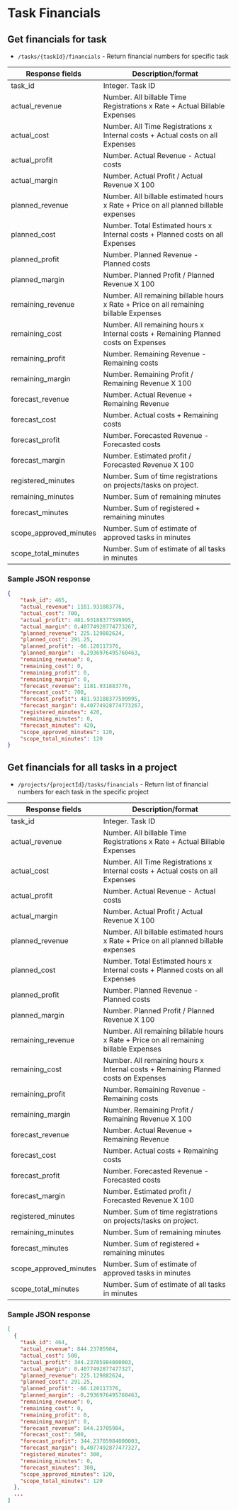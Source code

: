 # Task Financials

## Get financials for task

* `/tasks/{taskId}/financials` - Return financial numbers for specific task

| Response fields        | Description/format                                                                     |
|------------------------|----------------------------------------------------------------------------------------|
| task_id                | Integer. Task ID                                                                       |
| actual_revenue         | Number. All billable Time Registrations x Rate + Actual Billable Expenses              |
| actual_cost            | Number. All Time Registrations x Internal costs + Actual costs on all Expenses         |
| actual_profit          | Number. Actual Revenue - Actual costs                                                  |
| actual_margin          | Number. Actual Profit / Actual Revenue X 100                                           |
| planned_revenue        | Number. All billable estimated hours x Rate + Price on all planned billable expenses   |
| planned_cost           | Number. Total Estimated hours x Internal costs + Planned costs on all Expenses         |
| planned_profit         | Number. Planned Revenue - Planned costs                                                |
| planned_margin         | Number. Planned Profit / Planned Revenue X 100                                         |
| remaining_revenue      | Number. All remaining billable hours x Rate + Price on all remaining billable Expenses |
| remaining_cost         | Number. All remaining hours x Internal costs + Remaining Planned costs on Expenses     |
| remaining_profit       | Number. Remaining Revenue - Remaining costs                                            |
| remaining_margin       | Number. Remaining Profit / Remaining Revenue X 100                                     |
| forecast_revenue       | Number. Actual Revenue + Remaining Revenue                                             |
| forecast_cost          | Number. Actual costs + Remaining costs                                                 |
| forecast_profit        | Number. Forecasted Revenue - Forecasted costs                                          |
| forecast_margin        | Number. Estimated profit / Forecasted Revenue X 100                                    |
| registered_minutes     | Number. Sum of time registrations on projects/tasks on project.                        |
| remaining_minutes      | Number. Sum of remaining minutes                                                       |
| forecast_minutes       | Number. Sum of registered + remaining minutes                                          |
| scope_approved_minutes | Number. Sum of estimate of approved tasks in minutes                                   |
| scope_total_minutes    | Number. Sum of estimate of all tasks in minutes                                        |

### Sample JSON response
```json
{
    "task_id": 465,
    "actual_revenue": 1181.931883776,
    "actual_cost": 700,
    "actual_profit": 481.93188377599995,
    "actual_margin": 0.40774928774773267,
    "planned_revenue": 225.129882624,
    "planned_cost": 291.25,
    "planned_profit": -66.120117376,
    "planned_margin": -0.2936976495760463,
    "remaining_revenue": 0,
    "remaining_cost": 0,
    "remaining_profit": 0,
    "remaining_margin": 0,
    "forecast_revenue": 1181.931883776,
    "forecast_cost": 700,
    "forecast_profit": 481.93188377599995,
    "forecast_margin": 0.40774928774773267,
    "registered_minutes": 420,
    "remaining_minutes": 0,
    "forecast_minutes": 420,
    "scope_approved_minutes": 120,
    "scope_total_minutes": 120
}
```

## Get financials for all tasks in a project

* `/projects/{projectId}/tasks/financials` - Return list of financial numbers for each task in the specific project

| Response fields        | Description/format                                                                     |
|------------------------|----------------------------------------------------------------------------------------|
| task_id                | Integer. Task ID                                                                       |
| actual_revenue         | Number. All billable Time Registrations x Rate + Actual Billable Expenses              |
| actual_cost            | Number. All Time Registrations x Internal costs + Actual costs on all Expenses         |
| actual_profit          | Number. Actual Revenue - Actual costs                                                  |
| actual_margin          | Number. Actual Profit / Actual Revenue X 100                                           |
| planned_revenue        | Number. All billable estimated hours x Rate + Price on all planned billable expenses   |
| planned_cost           | Number. Total Estimated hours x Internal costs + Planned costs on all Expenses         |
| planned_profit         | Number. Planned Revenue - Planned costs                                                |
| planned_margin         | Number. Planned Profit / Planned Revenue X 100                                         |
| remaining_revenue      | Number. All remaining billable hours x Rate + Price on all remaining billable Expenses |
| remaining_cost         | Number. All remaining hours x Internal costs + Remaining Planned costs on Expenses     |
| remaining_profit       | Number. Remaining Revenue - Remaining costs                                            |
| remaining_margin       | Number. Remaining Profit / Remaining Revenue X 100                                     |
| forecast_revenue       | Number. Actual Revenue + Remaining Revenue                                             |
| forecast_cost          | Number. Actual costs + Remaining costs                                                 |
| forecast_profit        | Number. Forecasted Revenue - Forecasted costs                                          |
| forecast_margin        | Number. Estimated profit / Forecasted Revenue X 100                                    |
| registered_minutes     | Number. Sum of time registrations on projects/tasks on project.                        |
| remaining_minutes      | Number. Sum of remaining minutes                                                       |
| forecast_minutes       | Number. Sum of registered + remaining minutes                                          |
| scope_approved_minutes | Number. Sum of estimate of approved tasks in minutes                                   |
| scope_total_minutes    | Number. Sum of estimate of all tasks in minutes                                        |

### Sample JSON response
```json
[
  {
    "task_id": 464,
    "actual_revenue": 844.23705984,
    "actual_cost": 500,
    "actual_profit": 344.23705984000003,
    "actual_margin": 0.4077492877477327,
    "planned_revenue": 225.129882624,
    "planned_cost": 291.25,
    "planned_profit": -66.120117376,
    "planned_margin": -0.2936976495760463,
    "remaining_revenue": 0,
    "remaining_cost": 0,
    "remaining_profit": 0,
    "remaining_margin": 0,
    "forecast_revenue": 844.23705984,
    "forecast_cost": 500,
    "forecast_profit": 344.23705984000003,
    "forecast_margin": 0.4077492877477327,
    "registered_minutes": 300,
    "remaining_minutes": 0,
    "forecast_minutes": 300,
    "scope_approved_minutes": 120,
    "scope_total_minutes": 120
  },
  ...
]
```
